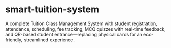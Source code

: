 # smart-tuition-system
A complete Tuition Class Management System with student registration, attendance, scheduling, fee tracking, MCQ quizzes with real-time feedback, and QR-based student entrance—replacing physical cards for an eco-friendly, streamlined experience.
